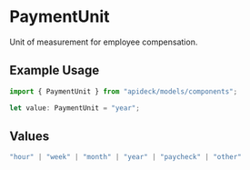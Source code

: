 # PaymentUnit

Unit of measurement for employee compensation.

## Example Usage

```typescript
import { PaymentUnit } from "apideck/models/components";

let value: PaymentUnit = "year";
```

## Values

```typescript
"hour" | "week" | "month" | "year" | "paycheck" | "other"
```